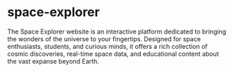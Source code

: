 # space-explorer
The Space Explorer website is an interactive platform dedicated to bringing the wonders of the universe to your fingertips. Designed for space enthusiasts, students, and curious minds, it offers a rich collection of cosmic discoveries, real-time space data, and educational content about the vast expanse beyond Earth.
